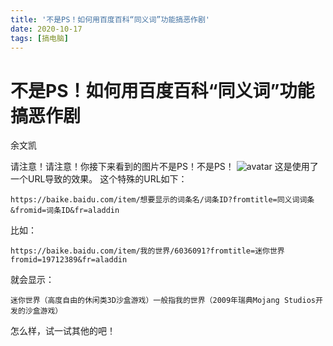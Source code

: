```yaml
---
title: '不是PS！如何用百度百科“同义词”功能搞恶作剧'
date: 2020-10-17
tags: [搞电脑]
---
```

# 不是PS！如何用百度百科“同义词”功能搞恶作剧
余文凯

请注意！请注意！你接下来看到的图片不是PS！不是PS！
![avatar](https://s1.ax1x.com/2020/10/17/0qGGsf.jpg)
这是使用了一个URL导致的效果。
这个特殊的URL如下：
````
https://baike.baidu.com/item/想要显示的词条名/词条ID?fromtitle=同义词词条&fromid=词条ID&fr=aladdin
````

比如：
````
https://baike.baidu.com/item/我的世界/6036091?fromtitle=迷你世界fromid=19712389&fr=aladdin
````

就会显示：
````
迷你世界（高度自由的休闲类3D沙盒游戏）一般指我的世界（2009年瑞典Mojang Studios开发的沙盒游戏）
````

怎么样，试一试其他的吧！
